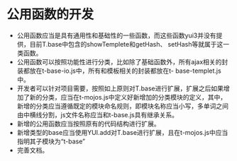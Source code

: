 # 公用函数的开发 #

  * 公用函数应当是具有通用性和基础性的一些函数，而这些函数yui3并没有提供，目前T.base中包含的showTemplete和getHash、 setHash等就属于这一类函数。
  * 公用函数可以按照功能性进行分类，比如除了基础函数外，所有ajax相关的封装都放在t-base-io.js中，所有和模板相关的封装都放在t- base-templet.js中。
  * 开发者可以针对项目需要，按照如上原则对T.base进行扩展，扩展之后如果增加了新的分类，应当在t-mojos.js中定义好新增加的分类模块的定义，其中，新增的分类应当遵循既定的模块命名规则，即模块名称应当小写，多单词之间由中横线分割，js文件名称应当和t-base.js具有继承关系。
  * 新增的公用函数应当按照原有的代码结构进行扩展。
  * 新增类型的base应当使用YUI.add对T.base进行扩展，且在t-mojos.js中应当指明其子模块为“t-base”
  * 完善文档。